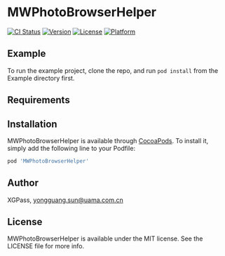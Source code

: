 # MWPhotoBrowserHelper

[![CI Status](http://img.shields.io/travis/XGPass/MWPhotoBrowserHelper.svg?style=flat)](https://travis-ci.org/XGPass/MWPhotoBrowserHelper)
[![Version](https://img.shields.io/cocoapods/v/MWPhotoBrowserHelper.svg?style=flat)](http://cocoapods.org/pods/MWPhotoBrowserHelper)
[![License](https://img.shields.io/cocoapods/l/MWPhotoBrowserHelper.svg?style=flat)](http://cocoapods.org/pods/MWPhotoBrowserHelper)
[![Platform](https://img.shields.io/cocoapods/p/MWPhotoBrowserHelper.svg?style=flat)](http://cocoapods.org/pods/MWPhotoBrowserHelper)

## Example

To run the example project, clone the repo, and run `pod install` from the Example directory first.

## Requirements

## Installation

MWPhotoBrowserHelper is available through [CocoaPods](http://cocoapods.org). To install
it, simply add the following line to your Podfile:

```ruby
pod 'MWPhotoBrowserHelper'
```

## Author

XGPass, yongguang.sun@uama.com.cn

## License

MWPhotoBrowserHelper is available under the MIT license. See the LICENSE file for more info.
